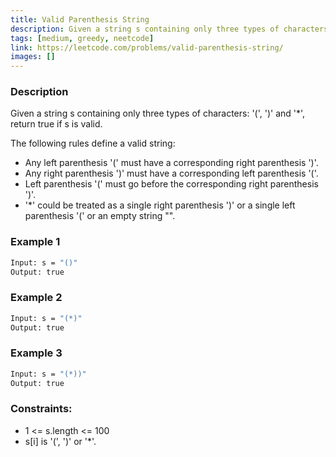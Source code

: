 ```yaml
---
title: Valid Parenthesis String
description: Given a string s containing only three types of characters - '(', ')' and '*', return true if s is valid.
tags: [medium, greedy, neetcode]
link: https://leetcode.com/problems/valid-parenthesis-string/
images: []
---
```


### Description

Given a string s containing only three types of characters: '(', ')' and '*', return true if s is valid.

The following rules define a valid string:

- Any left parenthesis '(' must have a corresponding right parenthesis ')'.
- Any right parenthesis ')' must have a corresponding left parenthesis '('.
- Left parenthesis '(' must go before the corresponding right parenthesis ')'.
- '*' could be treated as a single right parenthesis ')' or a single left parenthesis '(' or an empty string "".


### Example 1

```bash
Input: s = "()"
Output: true
```

### Example 2

```bash
Input: s = "(*)"
Output: true
```

### Example 3

```bash
Input: s = "(*))"
Output: true
```


### Constraints:

- 1 <= s.length <= 100
- s[i] is '(', ')' or '*'.